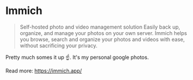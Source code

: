# Immich

> Self-hosted photo and video management solution
> Easily back up, organize, and manage your photos on your own server. Immich helps you browse, search and organize your photos and videos with ease, without sacrificing your privacy.

Pretty much somes it up ☝️. It's my personal google photos.

Read more: https://immich.app/
